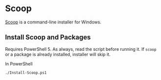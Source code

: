 # Scoop

[Scoop](https://github.com/lukesampson/scoop) is a command-line installer for Windows. 

## Install Scoop and Packages

Requires PowerShell 5. As always, read the script before running it. If `scoop` or a package is already installed, installer will skip it.

In PowerShell

``./Install-Scoop.ps1``